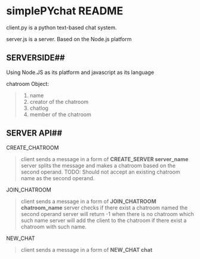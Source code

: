 # simplePYchat README

client.py is a python text-based chat system.


server.js is a server. Based on the Node.js platform

## SERVERSIDE##
Using Node.JS as its platform and javascript as its language


chatroom Object:
> 1. name
> 2. creator of the chatroom
> 3. chatlog
> 4. member of the chatroom


## SERVER API##
CREATE_CHATROOM
> client sends a message in a form of **CREATE_SERVER server_name**
> server splits the message and makes a chatroom based on the second operand.
> TODO: Should not accept an existing chatroom name as the second operand.


JOIN_CHATROOM
> client sends a message in a form of **JOIN_CHATROOM chatroom_name**
> server checks if there exist a chatroom named the second operand
> server will return -1 when there is no chatroom which such name
> server will add the client to the chatroom if there exist a chatroom with such name.

NEW_CHAT
> client sends a message in a form of **NEW_CHAT chat**
